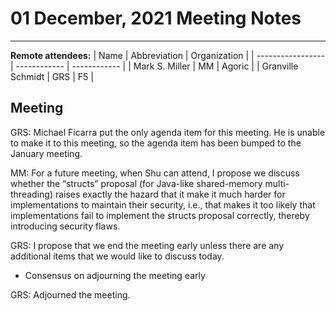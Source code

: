 # 01 December, 2021 Meeting Notes

-----

**Remote attendees:**
| Name              | Abbreviation | Organization |
| ----------------- | ------------ | ------------ |
| Mark S. Miller    | MM           | Agoric       |
| Granville Schmidt | GRS          | F5           |

## Meeting

GRS: Michael Ficarra put the only agenda item for this meeting. He is unable to make it to this meeting, so the agenda item has been bumped to the January meeting.

MM: For a future meeting, when Shu can attend, I propose we discuss whether the “structs” proposal (for Java-like shared-memory multi-threading) raises exactly the hazard that it make it much harder for implementations to maintain their security, i.e., that makes it too likely that implementations fail to implement the structs proposal correctly, thereby introducing security flaws.

GRS: I propose that we end the meeting early unless there are any additional items that we would like to discuss today.

- Consensus on adjourning the meeting early

GRS: Adjourned the meeting.
